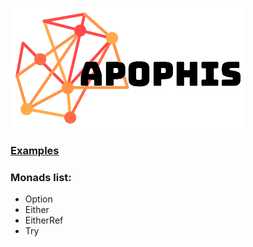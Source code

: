 [![N|Solid](https://github.com/blowin/Apophis/blob/master/icon.png?raw=true)](https://vk.com/achillbad)

### [Examples](https://github.com/blowin/Apophis/tree/master/Apophis/Examples)
### Monads list:

* Option
* Either
* EitherRef
* Try
